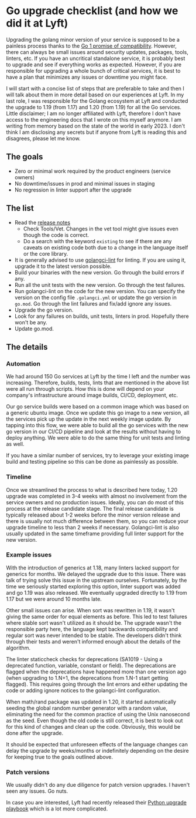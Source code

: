 # Go upgrade checklist (and how we did it at Lyft)

Upgrading the golang minor version of your service is supposed to be a painless process thanks to the [Go 1 promise of compatibility](https://go.dev/doc/go1compat). However, there can always be small issues around security updates, packages, tools, linters, etc. If you have an uncritical standalone service, it is probably best to upgrade and see if everything works as expected. However, if you are responsible for upgrading a whole bunch of critical services, it is best to have a plan that minimizes any issues or downtime you might face.

I will start with a concise list of steps that are preferable to take and then I will talk about them in more detail based on our experiences at Lyft. In my last role, I was responsible for the Golang ecosystem at Lyft and conducted the upgrade to 1.19 (from 1.17) and 1.20 (from 1.19) for all the Go services. Little disclaimer; I am no longer affiliated with Lyft, therefore I don't have access to the engineering docs that I wrote on this myself anymore. I am writing from memory based on the state of the world in early 2023. I don't think I am disclosing any secrets but if anyone from Lyft is reading this and disagrees, please let me know.

## The goals

* Zero or minimal work required by the product engineers (service owners)
* No downtime/issues in prod and minimal issues in staging
* No regression in linter support after the upgrade

## The list

* Read the [release notes](https://go.dev/doc/devel/release)
  * Check Tools/Vet. Changes in the vet tool might give issues even though the code is correct.
  * Do a search with the keyword `existing` to see if there are any caveats on existing code both due to a change in the language itself or the core library.
* It is generally advised to use [golangci-lint](https://golangci-lint.run) for linting. If you are using it, upgrade it to the latest version possible.
* Build your binaries with the new version. Go through the build errors if any.
* Run all the unit tests with the new version. Go through the test failures.
* Run golangci-lint on the code for the new version. You can specify the version on the config file `.golangci.yml` or update the go version in `go.mod`. Go through the lint failures and fix/add ignore any issues.
* Upgrade the go version.
* Look for any failures on builds, unit tests, linters in prod. Hopefully there won't be any.
* Update go.mod.

## The details

### Automation

We had around 150 Go services at Lyft by the time I left and the number was increasing. Therefore, builds, tests, lints that are mentioned in the above list were all run through scripts. How this is done will depend on your company's infrastructure around image builds, CI/CD, deployment, etc.

Our go service builds were based on a common image which was based on a generic ubuntu image. Once we update this go image to a new version, all the services pick up the update in the next weekly image update. By tapping into this flow, we were able to build all the go services with the new go version in our CI/CD pipeline and look at the results without having to deploy anything. We were able to do the same thing for unit tests and linting as well.

If you have a similar number of services, try to leverage your existing image build and testing pipeline so this can be done as painlessly as possible.

### Timeline

Once we streamlined the process to what is described here today, 1.20 upgrade was completed in 3-4 weeks with almost no involvement from the service owners and no production issues. Ideally, you can do most of this process at the release candidate stage. The final release candidate is typically released about 1-2 weeks before the minor version release and there is usually not much difference between them, so you can reduce your upgrade timeline to less than 2 weeks if necessary. Golangci-lint is also usually updated in the same timeframe providing full linter support for the new version.

### Example issues

With the introduction of generics at 1.18, many linters lacked support for generics for months. We delayed the upgrade due to this issue. There was talk of trying solve this issue in the upstream ourselves. Fortunately, by the time we seriously started exploring this option, linter support was added and go 1.19 was also released. We eventually upgraded directly to 1.19 from 1.17 but we were around 10 months late.

Other small issues can arise. When sort was rewritten in 1.19, it wasn't giving the same order for equal elements as before. This led to test failures where stable sort wasn't utilized as it should be. The upgrade wasn't the responsible party here, the language kept backwards compatibility and regular sort was never intended to be stable. The developers didn't think through their tests and weren't informed enough about the details of the algorithm.

The linter staticcheck checks for deprecations (SA1019 - Using a deprecated function, variable, constant or field). The deprecations are flagged when the deprecations have happened more than one version ago (when upgrading to 1.N+1, the deprecations from 1.N-1 start getting flagged). This requires going through the lint errors and either updating the code or adding ignore notices to the golangci-lint configuration.

When math/rand package was updated in 1.20, it started automatically seeding the global random number generator with a random value, eliminating the need for the common practice of using the Unix nanosecond as the seed. Even though the old code is still correct, it is best to look out for this kind of changes and clean up the code. Obviously, this would be done after the upgrade.

It should be expected that unforeseen effects of the language changes can delay the upgrade by weeks/months or indefinitely depending on the desire for keeping true to the goals outlined above.

### Patch versions

We usually didn't do any due diligence for patch version upgrades. I haven't seen any issues. Go nuts.

In case you are interested, Lyft had recently released their [Python upgrade playbook](https://eng.lyft.com/python-upgrade-playbook-1479145d52f4) which is a lot more complicated.